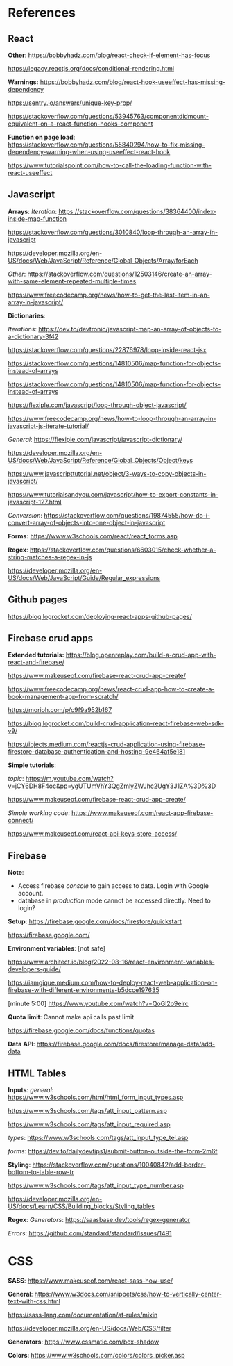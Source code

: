 # References

## React
__Other__:
https://bobbyhadz.com/blog/react-check-if-element-has-focus

https://legacy.reactjs.org/docs/conditional-rendering.html

__Warnings:__
https://bobbyhadz.com/blog/react-hook-useeffect-has-missing-dependency

https://sentry.io/answers/unique-key-prop/

https://stackoverflow.com/questions/53945763/componentdidmount-equivalent-on-a-react-function-hooks-component

__Function on page load__:
https://stackoverflow.com/questions/55840294/how-to-fix-missing-dependency-warning-when-using-useeffect-react-hook

https://www.tutorialspoint.com/how-to-call-the-loading-function-with-react-useeffect


## Javascript
__Arrays__:
_Iteration_:
https://stackoverflow.com/questions/38364400/index-inside-map-function

https://stackoverflow.com/questions/3010840/loop-through-an-array-in-javascript

https://developer.mozilla.org/en-US/docs/Web/JavaScript/Reference/Global_Objects/Array/forEach

_Other_:
https://stackoverflow.com/questions/12503146/create-an-array-with-same-element-repeated-multiple-times

https://www.freecodecamp.org/news/how-to-get-the-last-item-in-an-array-in-javascript/

__Dictionaries__:

_Iterations_:
https://dev.to/devtronic/javascript-map-an-array-of-objects-to-a-dictionary-3f42

https://stackoverflow.com/questions/22876978/loop-inside-react-jsx

https://stackoverflow.com/questions/14810506/map-function-for-objects-instead-of-arrays

https://stackoverflow.com/questions/14810506/map-function-for-objects-instead-of-arrays

https://flexiple.com/javascript/loop-through-object-javascript/

https://www.freecodecamp.org/news/how-to-loop-through-an-array-in-javascript-js-iterate-tutorial/

_General_:
https://flexiple.com/javascript/javascript-dictionary/

https://developer.mozilla.org/en-US/docs/Web/JavaScript/Reference/Global_Objects/Object/keys

https://www.javascripttutorial.net/object/3-ways-to-copy-objects-in-javascript/

https://www.tutorialsandyou.com/javascript/how-to-export-constants-in-javascript-127.html

_Conversion_:
https://stackoverflow.com/questions/19874555/how-do-i-convert-array-of-objects-into-one-object-in-javascript

__Forms:__
https://www.w3schools.com/react/react_forms.asp

__Regex__:
https://stackoverflow.com/questions/6603015/check-whether-a-string-matches-a-regex-in-js

https://developer.mozilla.org/en-US/docs/Web/JavaScript/Guide/Regular_expressions



## Github pages
https://blog.logrocket.com/deploying-react-apps-github-pages/


## Firebase crud apps
__Extended tutorials:__
https://blog.openreplay.com/build-a-crud-app-with-react-and-firebase/

https://www.makeuseof.com/firebase-react-crud-app-create/

https://www.freecodecamp.org/news/react-crud-app-how-to-create-a-book-management-app-from-scratch/

https://morioh.com/p/c9f9a952b167

https://blog.logrocket.com/build-crud-application-react-firebase-web-sdk-v9/

https://ibjects.medium.com/reactjs-crud-application-using-firebase-firestore-database-authentication-and-hosting-9e464af5e181

__Simple tutorials__:

_topic_:
https://m.youtube.com/watch?v=jCY6DH8F4oc&pp=ygUTUmVhY3QgZmlyZWJhc2UgY3J1ZA%3D%3D

https://www.makeuseof.com/firebase-react-crud-app-create/

_Simple working code_:
https://www.makeuseof.com/react-app-firebase-connect/

https://www.makeuseof.com/react-api-keys-store-access/


## Firebase
__Note__: 
- Access firebase _console_ to gain access to data. Login with Google account.
- database in _production_ mode cannot be accessed directly. Need to login?

__Setup__:
https://firebase.google.com/docs/firestore/quickstart

https://firebase.google.com/

__Environment variables__: [not safe]

https://www.architect.io/blog/2022-08-16/react-environment-variables-developers-guide/

https://iamgique.medium.com/how-to-deploy-react-web-application-on-firebase-with-different-environments-b5dcce197635

[minute 5:00]
https://www.youtube.com/watch?v=QoGl2o9elrc 

__Quota limit__: Cannot make api calls past limit

https://firebase.google.com/docs/functions/quotas

__Data API__:
https://firebase.google.com/docs/firestore/manage-data/add-data


## HTML Tables
__Inputs__:
_general_:
https://www.w3schools.com/html/html_form_input_types.asp

https://www.w3schools.com/tags/att_input_pattern.asp

https://www.w3schools.com/tags/att_input_required.asp

_types_:
https://www.w3schools.com/tags/att_input_type_tel.asp

_forms_:
https://dev.to/dailydevtips1/submit-button-outside-the-form-2m6f

__Styling__:
https://stackoverflow.com/questions/10040842/add-border-bottom-to-table-row-tr

https://www.w3schools.com/tags/att_input_type_number.asp

https://developer.mozilla.org/en-US/docs/Learn/CSS/Building_blocks/Styling_tables

__Regex__:
_Generators_:
https://saasbase.dev/tools/regex-generator

_Errors_:
https://github.com/standard/standard/issues/1491


# CSS
__SASS__:
https://www.makeuseof.com/react-sass-how-use/

__General__:
https://www.w3docs.com/snippets/css/how-to-vertically-center-text-with-css.html

https://sass-lang.com/documentation/at-rules/mixin

https://developer.mozilla.org/en-US/docs/Web/CSS/filter

__Generators__:
https://www.cssmatic.com/box-shadow

__Colors__:
https://www.w3schools.com/colors/colors_picker.asp
